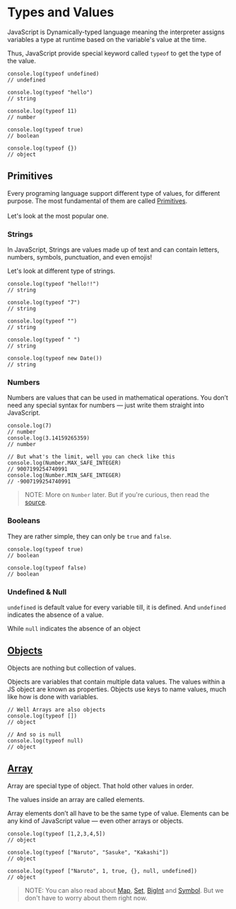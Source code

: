 # Types and Values

JavaScript is Dynamically-typed language meaning the interpreter assigns variables a type at runtime based on the variable's value at the time.

<!-- version 2 -->
<!-- JavaScript is Dynamically-typed language meaning variables in JavaScript are not directly associated with any particular value type, and any variable can be assigned (and re-assigned) values of all types: -->

Thus, JavaScript provide special keyword called `typeof` to get the type of the value.

```javascript,editable
console.log(typeof undefined)
// undefined

console.log(typeof "hello")
// string

console.log(typeof 11)
// number

console.log(typeof true)
// boolean

console.log(typeof {})
// object
```

## Primitives

Every programing language support different type of values, for different purpose. The most fundamental of them are called [Primitives](#primitives).
<br/>
<br/>
Let's look at the most popular one.

### Strings

In JavaScript, Strings are values made up of text and can contain letters, numbers, symbols, punctuation, and even emojis!

Let's look at different type of strings.

```javascript,editable
console.log(typeof "hello!!")
// string

console.log(typeof "7")
// string

console.log(typeof "")
// string

console.log(typeof " ")
// string

console.log(typeof new Date())
// string

```

### Numbers

Numbers are values that can be used in mathematical operations. You don’t need any special syntax for numbers — just write them straight into JavaScript.

```javascript,editable
console.log(7)
// number
console.log(3.14159265359)
// number

// But what's the limit, well you can check like this
console.log(Number.MAX_SAFE_INTEGER)
// 9007199254740991
console.log(Number.MIN_SAFE_INTEGER)
// -9007199254740991
```

> NOTE:
> More on `Number` later. But if you're curious, then read the [source](https://developer.mozilla.org/en-US/docs/Glossary/Primitive).

### Booleans

They are rather simple, they can only be `true` and `false`.

```javascript,editable
console.log(typeof true)
// boolean

console.log(typeof false)
// boolean

```

### Undefined & Null

`undefined` is default value for every variable till, it is defined. And `undefined` indicates the absence of a value.

While `null` indicates the absence of an object

## [Objects]()

Objects are nothing but collection of values.

Objects are variables that contain multiple data values. The values within a JS object are known as properties. Objects use keys to name values, much like how is done with variables.

```javascript,editable
// Well Arrays are also objects
console.log(typeof [])
// object

// And so is null
console.log(typeof null)
// object
```

## [Array]()

Array are special type of object. That hold other values in order.

The values inside an array are called elements.

Array elements don’t all have to be the same type of value. Elements can be any kind of JavaScript value — even other arrays or objects.

```javascript,editable
console.log(typeof [1,2,3,4,5])
// object

console.log(typeof ["Naruto", "Sasuke", "Kakashi"])
// object

console.log(typeof ["Naruto", 1, true, {}, null, undefined])
// object
```

> NOTE:
> You can also read about [Map](https://developer.mozilla.org/en-US/docs/Web/JavaScript/Reference/Global_Objects/Map), [Set](https://developer.mozilla.org/en-US/docs/Web/JavaScript/Reference/Global_Objects/Set), [BigInt](https://developer.mozilla.org/en-US/docs/Web/JavaScript/Data_structures#bigint_type) and [Symbol](https://developer.mozilla.org/en-US/docs/Web/JavaScript/Reference/Global_Objects/Symbol). But we don't have to worry about them right now.
